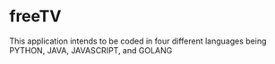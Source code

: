 # freeTV
This application intends to be coded in four different languages being PYTHON, JAVA, JAVASCRIPT, and GOLANG